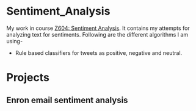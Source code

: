 # Sentiment_Analysis
My work in course [Z604: Sentiment Analysis](http://ella.slis.indiana.edu/~mabdulma/teaching/ssa/z604ssa.html). It contains my attempts for analyzing text for sentiments.
Following are the different algorithms I am using-

- Rule based classifiers for tweets as positive, negative and neutral.


# Projects
## Enron email sentiment analysis
